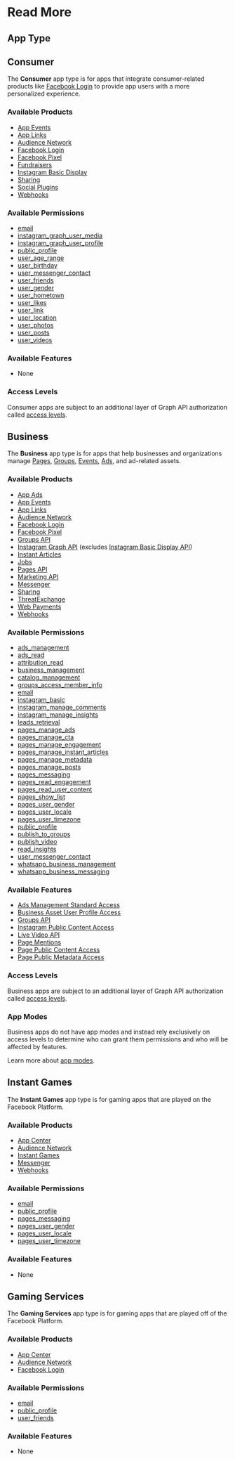 # Read More
## App Type
## Consumer

The **Consumer** app type is for apps that integrate consumer-related products like [Facebook Login](https://developers.facebook.com/docs/facebook-login/) to provide app users with a more personalized experience.

### Available Products
- [App Events](https://developers.facebook.com/docs/app-events/)
- [App Links](https://developers.facebook.com/docs/applinks/)
- [Audience Network](https://developers.facebook.com/docs/audience-network/)
- [Facebook Login](https://developers.facebook.com/docs/facebook-login/)
- [Facebook Pixel](https://developers.facebook.com/docs/facebook-pixel/)
- [Fundraisers](https://developers.facebook.com/docs/fundraiser-api/)
- [Instagram Basic Display](https://developers.facebook.com/docs/instagram-basic-display-api)
- [Sharing](https://developers.facebook.com/docs/sharing)
- [Social Plugins](https://developers.facebook.com/docs/plugins/)
- [Webhooks](https://developers.facebook.com/docs/graph-api/webhooks)

### Available Permissions

- [email](https://developers.facebook.com/docs/permissions/reference/email)
- [instagram_graph_user_media](https://developers.facebook.com/docs/instagram-basic-display-api/overview/permissions/#instagram_graph_user_media)
- [instagram_graph_user_profile](https://developers.facebook.com/docs/instagram-basic-display-api/overview/permissions/#instagram_graph_user_profile)
- [public_profile](https://developers.facebook.com/docs/permissions/reference/public_profile)
- [user_age_range](https://developers.facebook.com/docs/permissions/reference/user_age_range)
- [user_birthday](https://developers.facebook.com/docs/permissions/reference/user_birthday)
- [user_messenger_contact](https://developers.facebook.com/docs/permissions/reference/user_messenger_contact)
- [user_friends](https://developers.facebook.com/docs/permissions/reference/user_age_friends)
- [user_gender](https://developers.facebook.com/docs/permissions/reference/user_gender)
- [user_hometown](https://developers.facebook.com/docs/permissions/reference/user_hometown)
- [user_likes](https://developers.facebook.com/docs/permissions/reference/user_likes)
- [user_link](https://developers.facebook.com/docs/permissions/reference/user_link)
- [user_location](https://developers.facebook.com/docs/permissions/reference/user_location)
- [user_photos](https://developers.facebook.com/docs/permissions/reference/user_photos)
- [user_posts](https://developers.facebook.com/docs/permissions/reference/user_posts)
- [user_videos](https://developers.facebook.com/docs/permissions/reference/user_videos)

### Available Features
- None

### Access Levels

Consumer apps are subject to an additional layer of Graph API authorization called [access levels](https://developers.facebook.com/docs/graph-api/overview/access-levels).

[](https://developers.facebook.com/docs/development/create-an-app/app-dashboard/app-types#)

## Business

The **Business** app type is for apps that help businesses and organizations manage [Pages](https://developers.facebook.com/docs/pages), [Groups](https://developers.facebook.com/docs/groups-api), [Events](https://developers.facebook.com/docs/graph-api/reference/event/), [Ads](https://developers.facebook.com/docs/marketing-api/creative), and ad-related assets.

### Available Products

- [App Ads](https://developers.facebook.com/docs/app-ads/)
- [App Events](https://developers.facebook.com/docs/app-events/)
- [App Links](https://developers.facebook.com/docs/applinks/)
- [Audience Network](https://developers.facebook.com/docs/audience-network/)
- [Facebook Login](https://developers.facebook.com/docs/facebook-login/)
- [Facebook Pixel](https://developers.facebook.com/docs/facebook-pixel/)
- [Groups API](https://developers.facebook.com/docs/groups-api)
- [Instagram Graph API](https://developers.facebook.com/docs/instagram-api) (excludes [Instagram Basic Display API](https://developers.facebook.com/docs/instagram-basic-display-api))
- [Instant Articles](https://developers.facebook.com/docs/instant-articles/)
- [Jobs](https://developers.facebook.com/docs/pages/jobs-xml/)
- [Pages API](https://developers.facebook.com/docs/pages/)
- [Marketing API](https://developers.facebook.com/docs/marketing-apis/)
- [Messenger](https://developers.facebook.com/docs/messenger-platform/)
- [Sharing](https://developers.facebook.com/docs/sharing)
- [ThreatExchange](https://developers.facebook.com/programs/threatexchange/)
- [Web Payments](https://developers.facebook.com/docs/games_payments/)
- [Webhooks](https://developers.facebook.com/docs/graph-api/webhooks)

### Available Permissions

- [ads_management](https://developers.facebook.com/docs/permissions/reference/ads_management)
- [ads_read](https://developers.facebook.com/docs/permissions/reference/ads_read)
- [attribution_read](https://developers.facebook.com/docs/permissions/reference/attribution_read)
- [business_management](https://developers.facebook.com/docs/permissions/reference/business_management)
- [catalog_management](https://developers.facebook.com/docs/permissions/reference/catalog_management)
- [groups_access_member_info](https://developers.facebook.com/docs/permissions/reference/groups_access_member_info_description)
- [email](https://developers.facebook.com/docs/permissions/reference/email)
- [instagram_basic](https://developers.facebook.com/docs/permissions/reference/instagram_basic)
- [instagram_manage_comments](https://developers.facebook.com/docs/permissions/reference/instagram_manage_comments)
- [instagram_manage_insights](https://developers.facebook.com/docs/permissions/reference/instagram_manage_insights)
- [leads_retrieval](https://developers.facebook.com/docs/permissions/reference/leads_retrieval)
- [pages_manage_ads](https://developers.facebook.com/docs/permissions/reference/pages_manage_ads)
- [pages_manage_cta](https://developers.facebook.com/docs/permissions/reference/pages_manage_cta)
- [pages_manage_engagement](https://developers.facebook.com/docs/permissions/reference/pages_manage_engagement)
- [pages_manage_instant_articles](https://developers.facebook.com/docs/permissions/reference/pages_manage_instant_articles)
- [pages_manage_metadata](https://developers.facebook.com/docs/permissions/reference/pages_manage_metadata)
- [pages_manage_posts](https://developers.facebook.com/docs/permissions/reference/pages_manage_posts)
- [pages_messaging](https://developers.facebook.com/docs/permissions/reference/pages_messaging)
- [pages_read_engagement](https://developers.facebook.com/docs/permissions/reference/pages_read_engagement)
- [pages_read_user_content](https://developers.facebook.com/docs/permissions/reference/pages_read_user_content)
- [pages_show_list](https://developers.facebook.com/docs/permissions/reference/pages_show_list)
- [pages_user_gender](https://developers.facebook.com/docs/permissions/reference/pages_user_gender)
- [pages_user_locale](https://developers.facebook.com/docs/permissions/reference/pages_user_locale)
- [pages_user_timezone](https://developers.facebook.com/docs/permissions/reference/pages_user_timezone)
- [public_profile](https://developers.facebook.com/docs/permissions/reference/public_profile)
- [publish_to_groups](https://developers.facebook.com/docs/permissions/reference/publish_to_groups)
- [publish_video](https://developers.facebook.com/docs/permissions/reference/publish_video)
- [read_insights](https://developers.facebook.com/docs/permissions/reference/read_insights)
- [user_messenger_contact](https://developers.facebook.com/docs/permissions/reference/user_messenger_contact)
- [whatsapp_business_management](https://developers.facebook.com/docs/permissions/reference/whatsapp_business_management)
- [whatsapp_business_messaging](https://developers.facebook.com/docs/permissions/reference/whatsapp_business_messaging)

### Available Features

- [Ads Management Standard Access](https://developers.facebook.com/docs/marketing-api/access#standard)
- [Business Asset User Profile Access](https://developers.facebook.com/docs/apps/features-reference#business-asset-user-profile-access)
- [Groups API](https://developers.facebook.com/docs/apps/review/feature#reference-GROUPS_ACCESS)
- [Instagram Public Content Access](https://developers.facebook.com/docs/apps/review/feature#reference-INSTAGRAM_PUBLIC_CONTENT_ACCESS)
- [Live Video API](https://developers.facebook.com/docs/apps/review/feature#reference-LIVE_VIDEOS)
- [Page Mentions](https://developers.facebook.com/docs/apps/review/feature#reference-MENTIONING)
- [Page Public Content Access](https://developers.facebook.com/docs/apps/review/feature#reference-PAGES_ACCESS)
- [Page Public Metadata Access](https://developers.facebook.com/docs/apps/review/feature#page-public-metadata-access)

### Access Levels

Business apps are subject to an additional layer of Graph API authorization called [access levels](https://developers.facebook.com/docs/graph-api/overview/access-levels/).

### App Modes

Business apps do not have app modes and instead rely exclusively on access levels to determine who can grant them permissions and who will be affected by features.

Learn more about [app modes](https://developers.facebook.com/docs/development/build-and-test/app-modes).

[](https://developers.facebook.com/docs/development/create-an-app/app-dashboard/app-types#)

## Instant Games

The **Instant Games** app type is for gaming apps that are played on the Facebook Platform.

### Available Products

- [App Center](https://developers.facebook.com/docs/games/listing/)
- [Audience Network](https://developers.facebook.com/docs/audience-network/)
- [Instant Games](https://developers.facebook.com/docs/games/instant-games)
- [Messenger](https://developers.facebook.com/docs/messenger-platform/)
- [Webhooks](https://developers.facebook.com/docs/graph-api/webhooks)

### Available Permissions

- [email](https://developers.facebook.com/docs/permissions/reference/email)
- [public_profile](https://developers.facebook.com/docs/permissions/reference/public_profile)
- [pages_messaging](https://developers.facebook.com/docs/permissions/reference/pages_messaging)
- [pages_user_gender](https://developers.facebook.com/docs/permissions/reference/pages_user_gender)
- [pages_user_locale](https://developers.facebook.com/docs/permissions/reference/pages_user_locale)
- [pages_user_timezone](https://developers.facebook.com/docs/permissions/reference/pages_user_timezone)

### Available Features

- None

[](https://developers.facebook.com/docs/development/create-an-app/app-dashboard/app-types#)

## Gaming Services

The **Gaming Services** app type is for gaming apps that are played off of the Facebook Platform.

### Available Products

- [App Center](https://developers.facebook.com/docs/games/build/instant-games/get-started/app-center)
- [Audience Network](https://developers.facebook.com/docs/audience-network/)
- [Facebook Login](https://developers.facebook.com/docs/facebook-login/)

### Available Permissions

- [email](https://developers.facebook.com/docs/permissions/reference/email)
- [public_profile](https://developers.facebook.com/docs/permissions/reference/public_profile)
- [user_friends](https://developers.facebook.com/docs/permissions/reference/user_friends)

### Available Features

- None